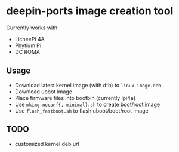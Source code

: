 # deepin-ports image creation tool

Currently works with:

- LicheePi 4A
- Phytium Pi
- DC ROMA

## Usage

- Download latest kernel image (with dtb) to `linux-image.deb`
- Download uboot image
- Place firmware files into bootbin (currently lpi4a)
- Use `mkimg-noconf{,-minimal}.sh` to create boot/root image
- Use `flash_fastboot.sh` to flash uboot/boot/root image

## TODO

- customized kernel deb url

